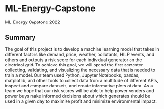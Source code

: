 # ML-Energy-Capstone
ML-Energy Capstone 2022

## Summary 
The goal of this project is to develop a machine learning model that takes in different factors like demand, price, weather, pollutants, HILP events, and others and outputs a risk score for each individual generator on the electrical grid. To achieve this goal, we will spend the first semester collecting, validating, and visualizing the necessary data that is needed to train a model. Our team used Python, Jupyter Notebooks, pandas, matplotlib, and other tools to collect data from a multitude of different APIs, inspect and compare datasets, and create informative plots of data. As a team we hope that our risk scores will be able to help power venders and power buys make informed decisions about which generates should be used in a given day to maximize profit and minimize environmental impact.
